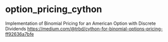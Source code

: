 # option_pricing_cython
Implementation of Binomial Pricing for an American Option with Discrete Dividends
https://medium.com/@trbd/cython-for-binomial-options-pricing-ff92636a7bfe
